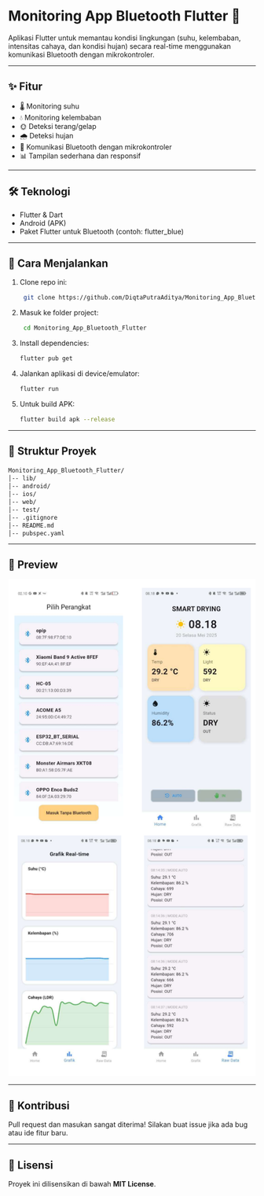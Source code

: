 # Monitoring App Bluetooth Flutter 📱

Aplikasi Flutter untuk memantau kondisi lingkungan (suhu, kelembaban, intensitas cahaya, dan kondisi hujan) secara real-time menggunakan komunikasi Bluetooth dengan mikrokontroler.

---

## ✨ Fitur
- 🌡️ Monitoring suhu
- 💧 Monitoring kelembaban
- 🌞 Deteksi terang/gelap
- 🌧️ Deteksi hujan
- 🔗 Komunikasi Bluetooth dengan mikrokontroler
- 📊 Tampilan sederhana dan responsif

---

## 🛠️ Teknologi
- Flutter & Dart
- Android (APK)
- Paket Flutter untuk Bluetooth (contoh: flutter_blue)

---

## 🚀 Cara Menjalankan
  1. Clone repo ini:
     ```bash
      git clone https://github.com/DiqtaPutraAditya/Monitoring_App_Bluetooth_Flutter.git
  2. Masuk ke folder project:
     ```bash 
      cd Monitoring_App_Bluetooth_Flutter
  3. Install dependencies:
     ```bash
     flutter pub get
     ```

  4. Jalankan aplikasi di device/emulator:
     ```bash
     flutter run
     ```

  5. Untuk build APK:
     ```bash
     flutter build apk --release
     ```

---

## 📂 Struktur Proyek
    Monitoring_App_Bluetooth_Flutter/
    │-- lib/
    │-- android/
    │-- ios/
    │-- web/
    │-- test/
    │-- .gitignore
    │-- README.md
    │-- pubspec.yaml
    
---

## 📸 Preview

![App Screenshot](https://github.com/DiqtaPutraAditya/Monitoring_App_Bluetooth_Flutter/blob/main/Screenshot%202025-09-19%20134110.png)

---

## 🤝 Kontribusi
Pull request dan masukan sangat diterima! Silakan buat issue jika ada bug atau ide fitur baru.

---

## 📜 Lisensi
Proyek ini dilisensikan di bawah **MIT License**.

